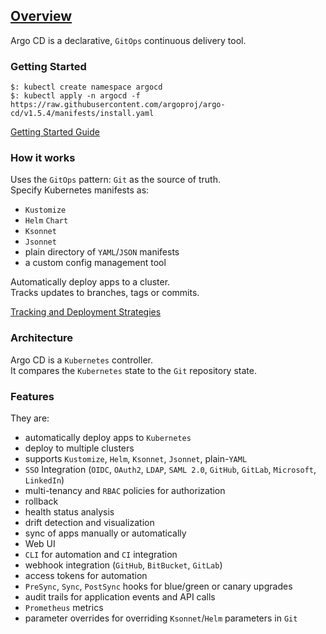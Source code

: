 ## [Overview](https://argoproj.github.io/argo-cd/)

Argo CD is a declarative, `GitOps` continuous delivery tool.  

### Getting Started

```
$: kubectl create namespace argocd
$: kubectl apply -n argocd -f https://raw.githubusercontent.com/argoproj/argo-cd/v1.5.4/manifests/install.yaml
```

[Getting Started Guide](../GettingStarted)  

### How it works

Uses the `GitOps` pattern: `Git` as the source of truth.  
Specify Kubernetes manifests as:
* `Kustomize`
* `Helm` `Chart`
* `Ksonnet`
* `Jsonnet`
* plain directory of `YAML`/`JSON` manifests
* a custom config management tool

Automatically deploy apps to a cluster.  
Tracks updates to branches, tags or commits.  

[Tracking and Deployment Strategies](../UserGuide/TrackAndDeployStrategy)  

### Architecture

Argo CD is a `Kubernetes` controller.  
It compares the `Kubernetes` state to the `Git` repository state.  

### Features

They are:
* automatically deploy apps to `Kubernetes`
* deploy to multiple clusters
* supports `Kustomize`, `Helm`, `Ksonnet`, `Jsonnet`, plain-`YAML`
* `SSO` Integration (`OIDC`, `OAuth2`, `LDAP`, `SAML 2.0`, `GitHub`, `GitLab`, `Microsoft`, `LinkedIn`)
* multi-tenancy and `RBAC` policies for authorization
* rollback
* health status analysis
* drift detection and visualization
* sync of apps manually or automatically
* Web UI
* `CLI` for automation and `CI` integration
* webhook integration (`GitHub`, `BitBucket`, `GitLab`)
* access tokens for automation
* `PreSync`, `Sync`, `PostSync` hooks for blue/green or canary upgrades
* audit trails for application events and API calls
* `Prometheus` metrics
* parameter overrides for overriding `Ksonnet`/`Helm` parameters in `Git`
